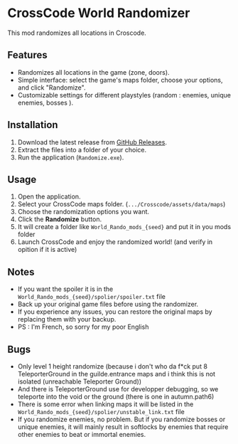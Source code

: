 # CrossCode World Randomizer

This mod randomizes all locations in Croscode.

## Features
- Randomizes all locations in the game (zone, doors).
- Simple interface: select the game's maps folder, choose your options, and click "Randomize".
- Customizable settings for different playstyles (random : enemies, unique enemies, bosses ).

## Installation
1. Download the latest release from [GitHub Releases](https://github.com/Atsouky/cc-WorldRandomizer/releases/tag/v0.7.2).
2. Extract the files into a folder of your choice.
3. Run the application (`Randomize.exe`).

## Usage
1. Open the application.
2. Select your CrossCode maps folder. (`.../Crosscode/assets/data/maps`)
3. Choose the randomization options you want.
4. Click the **Randomize** button.
5. It will create a folder like `World_Rando_mods_{seed}` and put it in you mods folder
7. Launch CrossCode and enjoy the randomized world! (and verify in opition if it is active)

## Notes
- If you want the spoiler it is in the `World_Rando_mods_{seed}/spolier/spoiler.txt` file
- Back up your original game files before using the randomizer.
- If you experience any issues, you can restore the original maps by replacing them with your backup.
- PS : I'm French, so sorry for my poor English

## Bugs
- Only level 1 height randomize (because i don't who da f*ck put 8 TeleporterGround in the guilde.entrance maps and i think this is not isolated (unreachable Teleporter Ground))
- And there is TeleporterGround use for developper debugging, so we teleporte into the void or the ground (there is one in autumn.path6)
- There is some error when linking maps it will be listed in the `World_Rando_mods_{seed}/spolier/unstable_link.txt` file
- If you randomize enemies, no problem. But if you randomize bosses or unique enemies, it will mainly result in softlocks by enemies that require other enemies to beat or immortal enemies.
